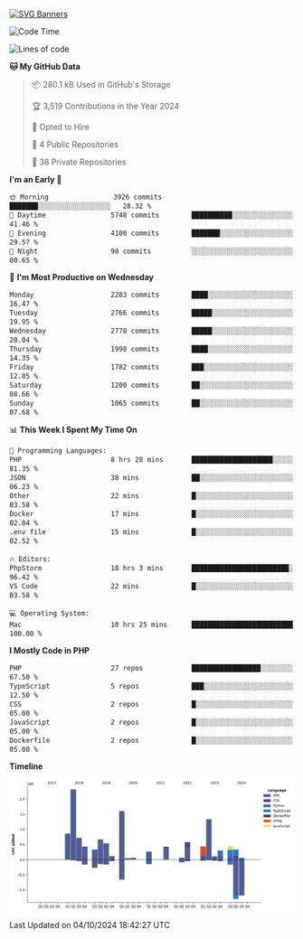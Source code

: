 [![SVG Banners](https://svg-banners.vercel.app/api?type=glitch&text1=Gere_Lajos%F0%9F%92%BB&width=800&height=400)](https://github.com/Akshay090/svg-banners)

<!--START_SECTION:waka-->
![Code Time](http://img.shields.io/badge/Code%20Time-1%2C881%20hrs%2013%20mins-blue)

![Lines of code](https://img.shields.io/badge/From%20Hello%20World%20I%27ve%20Written-12.0%20million%20lines%20of%20code-blue)

**🐱 My GitHub Data** 

> 📦 280.1 kB Used in GitHub's Storage 
 > 
> 🏆 3,519 Contributions in the Year 2024
 > 
> 💼 Opted to Hire
 > 
> 📜 4 Public Repositories 
 > 
> 🔑 38 Private Repositories 
 > 
**I'm an Early 🐤** 

```text
🌞 Morning                3926 commits        ███████░░░░░░░░░░░░░░░░░░   28.32 % 
🌆 Daytime                5748 commits        ██████████░░░░░░░░░░░░░░░   41.46 % 
🌃 Evening                4100 commits        ███████░░░░░░░░░░░░░░░░░░   29.57 % 
🌙 Night                  90 commits          ░░░░░░░░░░░░░░░░░░░░░░░░░   00.65 % 
```
📅 **I'm Most Productive on Wednesday** 

```text
Monday                   2283 commits        ████░░░░░░░░░░░░░░░░░░░░░   16.47 % 
Tuesday                  2766 commits        █████░░░░░░░░░░░░░░░░░░░░   19.95 % 
Wednesday                2778 commits        █████░░░░░░░░░░░░░░░░░░░░   20.04 % 
Thursday                 1990 commits        ████░░░░░░░░░░░░░░░░░░░░░   14.35 % 
Friday                   1782 commits        ███░░░░░░░░░░░░░░░░░░░░░░   12.85 % 
Saturday                 1200 commits        ██░░░░░░░░░░░░░░░░░░░░░░░   08.66 % 
Sunday                   1065 commits        ██░░░░░░░░░░░░░░░░░░░░░░░   07.68 % 
```


📊 **This Week I Spent My Time On** 

```text
💬 Programming Languages: 
PHP                      8 hrs 28 mins       ████████████████████░░░░░   81.35 % 
JSON                     38 mins             ██░░░░░░░░░░░░░░░░░░░░░░░   06.23 % 
Other                    22 mins             █░░░░░░░░░░░░░░░░░░░░░░░░   03.58 % 
Docker                   17 mins             █░░░░░░░░░░░░░░░░░░░░░░░░   02.84 % 
.env file                15 mins             █░░░░░░░░░░░░░░░░░░░░░░░░   02.52 % 

🔥 Editors: 
PhpStorm                 10 hrs 3 mins       ████████████████████████░   96.42 % 
VS Code                  22 mins             █░░░░░░░░░░░░░░░░░░░░░░░░   03.58 % 

💻 Operating System: 
Mac                      10 hrs 25 mins      █████████████████████████   100.00 % 
```

**I Mostly Code in PHP** 

```text
PHP                      27 repos            █████████████████░░░░░░░░   67.50 % 
TypeScript               5 repos             ███░░░░░░░░░░░░░░░░░░░░░░   12.50 % 
CSS                      2 repos             █░░░░░░░░░░░░░░░░░░░░░░░░   05.00 % 
JavaScript               2 repos             █░░░░░░░░░░░░░░░░░░░░░░░░   05.00 % 
Dockerfile               2 repos             █░░░░░░░░░░░░░░░░░░░░░░░░   05.00 % 
```



**Timeline**

![Lines of Code chart](https://raw.githubusercontent.com/gere-lajos/gere-lajos/main/assets/bar_graph.png)


 Last Updated on 04/10/2024 18:42:27 UTC
<!--END_SECTION:waka-->
